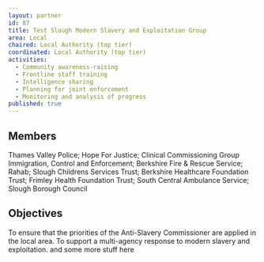 ```yaml
---
layout: partner
id: 87
title: Test Slough Modern Slavery and Exploitation Group
area: Local
chaired: Local Authority (top tier)
coordinated: Local Authority (top tier)
activities:
  - Community awareness-raising
  - Frontline staff training
  - Intelligence sharing
  - Planning for joint enforcement
  - Monitoring and analysis of progress
published: true
---
```


Members
-------

Thames Valley Police; Hope For Justice; Clinical Commissioning Group Immigration, Control and Enforcement; Berkshire Fire & Rescue Service; Rahab; Slough Childrens Services Trust; Berkshire Healthcare Foundation Trust; Frimley Health Foundation Trust; South Central Ambulance Service; Slough Borough Council

Objectives
----------

To ensure that the priorities of the Anti-Slavery Commissioner are applied in the local area.  To support a multi-agency response to modern slavery and exploitation. and some more stuff here
